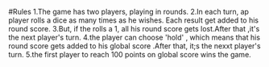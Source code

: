#Rules
1.The game has two players, playing in rounds.
2.In each turn, ap player rolls a dice as many times as he wishes. Each result get added to his round score.
3.But, if the rolls a 1, all his round score gets lost.After that ,it's the next player's turn.
4.the player can choose 'hold' , which means that his round score gets added to his global score .After that, it;s the nexxt player's turn.
5.the first player to reach 100 points on global score wins the game.
